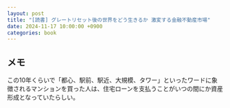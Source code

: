 ```yaml
---
layout: post
title: "[読書] グレートリセット後の世界をどう生きるか 激変する金融不動産市場"
date: 2024-11-17 10:00:00 +0900
categories: book
---
```


## メモ
この10年くらいで「都心、駅前、駅近、大規模、タワー」といったワードに象徴されるマンションを買った人は、住宅ローンを支払うことがいつの間にか資産形成となっていたらしい。
